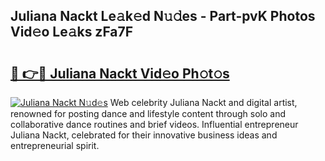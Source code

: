 ## Juliana Nackt Le𝚊k𝚎d N𝚞𝚍es - Part-pvK Photos Vid𝚎o Le𝚊ks zFa7F

# <h2><a href="http://fb34knx.evod.top/?m=Juliana+Nackt">🔗 👉🔴 Juliana Nackt Vid𝚎o Ph𝚘t𝚘s</a></h2>

[![Juliana Nackt N𝚞d𝚎s](https://i.imgur.com/8V9OHl7.gif)](http://fb34knx.evod.top/?m=Juliana+Nackt)
Web celebrity Juliana Nackt and digital artist, renowned for posting dance and lifestyle content through solo and collaborative dance routines and brief videos. Influential entrepreneur Juliana Nackt, celebrated for their innovative business ideas and entrepreneurial spirit. 
